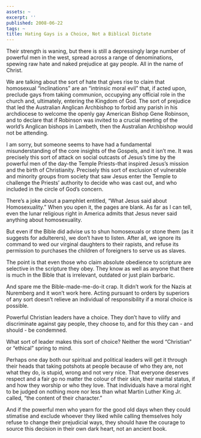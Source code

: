 ```yaml
---
assets: ~
excerpt: ''
published: 2008-06-22
tags: ~
title: Hating Gays is a Choice, Not a Biblical Dictate
---
```

Their strength is waning, but there is still a depressingly large number
of powerful men in the west, spread across a range of denominations,
spewing raw hate and naked prejudice at gay people. All in the name of
Christ.

We are talking about the sort of hate that gives rise to claim that
homosexual “inclinations” are an “intrinsic moral evil” that, if acted
upon, preclude gays from taking communion, occupying any official role
in the church and, ultimately, entering the Kingdom of God. The sort of
prejudice that led the Australian Anglican Archbishop to forbid any
parish in his archdiocese to welcome the openly gay American Bishop Gene
Robinson, and to declare that if Robinson was invited to a crucial
meeting of the world’s Anglican bishops in Lambeth, then the Australian
Archbishop would not be attending.

I am sorry, but someone seems to have had a fundamental misunderstanding
of the core insights of the Gospels, and it isn’t me. It was precisely
this sort of attack on social outcasts of Jesus’s time by the powerful
men of the day-the Temple Priests-that inspired Jesus’s mission and the
birth of Christianity. Precisely this sort of exclusion of vulnerable
and minority groups from society that saw Jesus enter the Temple to
challenge the Priests’ authority to decide who was cast out, and who
included in the circle of God’s concern.

There’s a joke about a pamphlet entitled, “What Jesus said about
Homosexuality.” When you open it, the pages are blank. As far as I can
tell, even the lunar religious right in America admits that Jesus never
said anything about homosexuality.

But even if the Bible did advise us to shun homosexuals or stone them
(as it suggests for adulterers), we don’t have to listen. After all, we
ignore its command to wed our virginal daughters to their rapists, and
refuse its permission to purchases the children of foreigners to serve
us as slaves.

The point is that even those who claim absolute obedience to scripture
are selective in the scripture they obey. They know as well as anyone
that there is much in the Bible that is irrelevant, outdated or just
plain barbaric.

And spare me the Bible-made-me-do-it crap. It didn’t work for the Nazis
at Nuremberg and it won’t work here. Acting pursuant to orders by
superiors of any sort doesn’t relieve an individual of responsibility if
a moral choice is possible.

Powerful Christian leaders have a choice. They don’t have to vilify and
discriminate against gay people, they choose to, and for this they can -
and should - be condemned.

What sort of leader makes this sort of choice? Neither the word
“Christian” or “ethical” spring to mind.

Perhaps one day both our spiritual and political leaders will get it
through their heads that taking potshots at people because of who they
are, not what they do, is stupid, wrong and not very nice. That everyone
deserves respect and a fair go no matter the colour of their skin, their
marital status, if and how they worship or who they love. That
individuals have a moral right to be judged on nothing more nor less
than what Martin Luther King Jr. called, “the content of their
character.”

And if the powerful men who yearn for the good old days when they could
stimatise and exclude whoever they liked while calling themselves holy
refuse to change their prejudicial ways, they should have the courage to
source this decision in their own dark heart, not an ancient book.